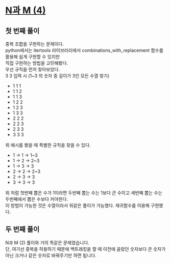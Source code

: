 # [N과 M (4)](https://www.acmicpc.net/problem/15652)

## 첫 번째 풀이

중복 조합을 구현하는 문제이다.\
python에서는 itertools 라이브러리에서 combinations_with_replacement 함수를 활용해 쉽게 구현할 수 있지만\
직접 구현하는 방법을 고민해봤다.\
우선 규칙을 먼저 찾아보았다.\
3 3 입력 시 (1~3 의 숫자 중 길이가 3인 모든 수열 찾기)
- 1 1 1
- 1 1 2
- 1 1 3
- 1 2 2
- 1 2 3
- 1 3 3
- 2 2 2
- 2 2 3
- 2 3 3
- 3 3 3

위 예시를 봤을 때 특별한 규칙을 찾을 수 있다.
- 1 -> 1 -> 1~3
- 1 -> 2 -> 2~3
- 1 -> 3 -> 3
- 2 -> 2 -> 2~3
- 2 -> 3 -> 3
- 3 -> 3 -> 3

위 처럼 첫번째 뽑은 수가 1이라면 두번째 뽑는 수는 1보다 큰 수이고 세번째 뽑는 수는 두번째에서 뽑은 수보다 커야한다.\
이 방법이 가능한 것은 수열이라서 위같은 풀이가 가능했다. 재귀함수를 이용해 구현했다.

## 두 번째 풀이

N과 M (2) 풀이와 거의 똑같은 문제였습니다.\
단, 여기선 중복을 허용하기 때문에 백트래킹을 할 때 이전에 골랐던 숫자보다 큰 숫자가 아닌 크거나 같은 숫자로 바꿔주기만 하면 됩니다.